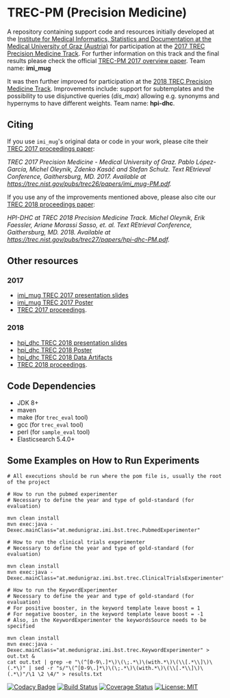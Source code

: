 # TREC-PM (Precision Medicine)

A repository containing support code and resources initially developed at the [Institute for Medical Informatics, Statistics and Documentation at the Medical University of Graz (Austria)](https://www.medunigraz.at/imi/en/) for participation at the [2017 TREC Precision Medicine Track](http://trec-cds.appspot.com/2017.html). For further information on this track and the final results please check the official [TREC-PM 2017 overview paper](https://trec.nist.gov/pubs/trec26/papers/Overview-PM.pdf). Team name: **imi_mug**

It was then further improved for participation at the [2018 TREC Precision Medicine Track](http://trec-cds.appspot.com/2018.html). Improvements include: support for subtemplates and the possibility to use disjunctive queries (_dis\_max_) allowing e.g. synonyms and hypernyms to have different weights. Team name: **hpi-dhc**.

## Citing

If you use `imi_mug`'s original data or code in your work, please cite their [TREC 2017 proceedings paper](https://trec.nist.gov/pubs/trec26/papers/imi_mug-PM.pdf):

*TREC 2017 Precision Medicine - Medical University of Graz. Pablo López-García, Michel Oleynik, Zdenko Kasáč and Stefan Schulz. Text REtrieval Conference, Gaithersburg, MD. 2017. Available at https://trec.nist.gov/pubs/trec26/papers/imi_mug-PM.pdf.*

If you use any of the improvements mentioned above, please also cite our [TREC 2018 proceedings paper](https://trec.nist.gov/pubs/trec27/papers/hpi-dhc-PM.pdf):

*HPI-DHC at TREC 2018 Precision Medicine Track. Michel Oleynik, Erik Faessler, Ariane Morassi Sasso, et. al. Text REtrieval Conference, Gaithersburg, MD. 2018. Available at https://trec.nist.gov/pubs/trec27/papers/hpi-dhc-PM.pdf.*

## Other resources

### 2017
* [imi_mug TREC 2017 presentation slides](https://github.com/bst-mug/trec2017/blob/master/docs/presentation.pdf)
* [imi_mug TREC 2017 Poster](https://github.com/bst-mug/trec2017/blob/master/docs/poster.pdf)
* [TREC 2017 proceedings](https://trec.nist.gov/pubs/trec26/trec2017.html).


### 2018
* [hpi_dhc TREC 2018 presentation slides](https://github.com/hpi-dhc/trec-pm/blob/master/docs/2018/presentation.pdf)
* [hpi_dhc TREC 2018 Poster](https://github.com/hpi-dhc/trec-pm/blob/master/docs/2018/poster.pdf)
* [hpi_dhc TREC 2018 Data Artifacts](https://figshare.com/projects/TREC_PM_2018_Data_hpi-dhc_/56882)
* [TREC 2018 proceedings](https://trec.nist.gov/pubs/trec27/trec2018.html).

## Code Dependencies

- JDK 8+
- maven
- make (for `trec_eval` tool)
- gcc (for `trec_eval` tool)
- perl (for `sample_eval` tool)
- Elasticsearch 5.4.0+

## Some Examples on How to Run Experiments

```
# All executions should be run where the pom file is, usually the root of the project

# How to run the pubmed experimenter
# Necessary to define the year and type of gold-standard (for evaluation)

mvn clean install
mvn exec:java -Dexec.mainClass="at.medunigraz.imi.bst.trec.PubmedExperimenter"

# How to run the clinical trials experimenter
# Necessary to define the year and type of gold-standard (for evaluation)

mvn clean install
mvn exec:java -Dexec.mainClass="at.medunigraz.imi.bst.trec.ClinicalTrialsExperimenter"

# How to run the KeywordExperimenter
# Necessary to define the year and type of gold-standard (for evaluation)
# For positive booster, in the keyword template leave boost = 1
# For negative booster, in the keyword template leave boost = -1
# Also, in the KeywordExperimenter the keywordsSource needs to be specified

mvn clean install
mvn exec:java -Dexec.mainClass="at.medunigraz.imi.bst.trec.KeywordExperimenter" > out.txt &
cat out.txt | grep -e "\(^[0-9\.]*\)\(\;.*\)\(with.*\)\(\\[.*\\]\)\(.*\)" | sed -r "s/"\(^[0-9\.]*\)\(\;.*\)\(with.*\)\(\\[.*\\]\)\(.*\)"/\1 \2 \4/" > results.txt
```

[![Codacy Badge](https://api.codacy.com/project/badge/Grade/00d52e98173d4629be22a4224a48a223)](https://www.codacy.com/app/michelole/trec-pm)
[![Build Status](https://travis-ci.com/michelole/trec-pm.svg?branch=master)](https://travis-ci.com/michelole/trec-pm)
[![Coverage Status](https://coveralls.io/repos/github/michelole/trec-pm/badge.svg?branch=master)](https://coveralls.io/github/michelole/trec-pm?branch=master)
[![License: MIT](https://img.shields.io/badge/License-MIT-yellow.svg)](https://opensource.org/licenses/MIT)
